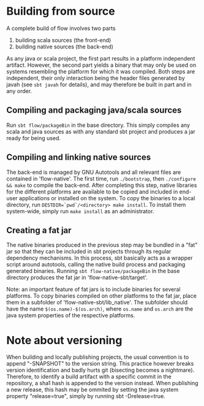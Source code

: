 # Building from source
A complete build of flow involves two parts

 1. building scala sources (the front-end)
 2. building native sources (the back-end)

As any java or scala project, the first part results in a platform independent artifact. However, the second part yields a binary that may only be used on systems resembling the platform for which it was compiled. Both steps are independent, their only interaction being the header files generated by javah (see `sbt javah` for details), and may therefore be built in part and in any order.

## Compiling and packaging java/scala sources
Run `sbt flow/packageBin` in the base directory. This simply compiles any scala and java sources as with any standard sbt project and produces a jar ready for being used.

## Compiling and linking native sources
The back-end is managed by GNU Autotools and all relevant files are contained in 'flow-native'. The first time, run `./bootstrap`, then `./configure && make` to compile the back-end. After completing this step, native libraries for the different platforms are available to be copied and included in end-user applications or installed on the system. To copy the binaries to a local directory, run ```DESTDIR=`pwd`/<directory> make install```. To install them system-wide, simply run `make install` as an administrator.

## Creating a fat jar
The native binaries produced in the previous step may be bundled in a "fat" jar so that they can be included in sbt projects through its regular dependency mechanisms. In this process, sbt basically acts as a wrapper script around autotools, calling the native build process and packaging generated binaries. Running `sbt flow-native/packageBin` in the base directory produces the fat jar in 'flow-native-sbt/target'.

Note: an important feature of fat jars is to include binaries for several platforms. To copy binaries compiled on other platforms to the fat jar, place them in a subfolder of 'flow-native-sbt/lib_native'. The subfolder should have the name `$(os.name)-$(os.arch)`, where `os.name` and `os.arch` are the java system properties of the respective platforms.

# Note about versioning
When building and locally publishing projects, the usual convention is to append "-SNAPSHOT" to the version string. This practice however breaks version identification and badly hurts git (bisecting becomes a nightmare). Therefore, to identify a build artifact with a specific commit in the repository, a sha1 hash is appended to the version instead. When publishing a new release, this hash may be ommited by setting the java system property "release=true", simply by running sbt -Drelease=true.
